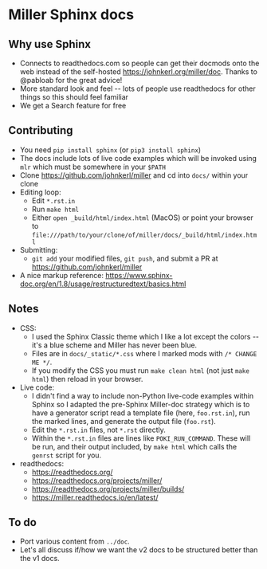 # Miller Sphinx docs

## Why use Sphinx

* Connects to readthedocs.com so people can get their docmods onto the web instead of the self-hosted https://johnkerl.org/miller/doc. Thanks to @pabloab for the great advice!
* More standard look and feel -- lots of people use readthedocs for other things so this should feel familiar
* We get a Search feature for free

## Contributing

* You need `pip install sphinx` (or `pip3 install sphinx`)
* The docs include lots of live code examples which will be invoked using `mlr` which must be somewhere in your `$PATH`
* Clone https://github.com/johnkerl/miller and cd into `docs/` within your clone
* Editing loop:
  * Edit `*.rst.in`
  * Run `make html`
  * Either `open _build/html/index.html` (MacOS) or point your browser to `file:///path/to/your/clone/of/miller/docs/_build/html/index.html`
* Submitting:
  * `git add` your modified files, `git push`, and submit a PR at https://github.com/johnkerl/miller
* A nice markup reference: https://www.sphinx-doc.org/en/1.8/usage/restructuredtext/basics.html

## Notes

* CSS:
  * I used the Sphinx Classic theme which I like a lot except the colors -- it's a blue scheme and Miller has never been blue.
  * Files are in `docs/_static/*.css` where I marked mods with `/* CHANGE ME */`.
  * If you modify the CSS you must run `make clean html` (not just `make html`) then reload in your browser.
* Live code:
  * I didn't find a way to include non-Python live-code examples within Sphinx so I adapted the pre-Sphinx Miller-doc strategy which is to have a generator script read a template file (here, `foo.rst.in`), run the marked lines, and generate the output file (`foo.rst`).
  * Edit the `*.rst.in` files, not `*.rst` directly.
  * Within the `*.rst.in` files are lines like `POKI_RUN_COMMAND`. These will be run, and their output included, by `make html` which calls the `genrst` script for you.
* readthedocs:
  * https://readthedocs.org/
  * https://readthedocs.org/projects/miller/
  * https://readthedocs.org/projects/miller/builds/
  * https://miller.readthedocs.io/en/latest/

## To do

* Port various content from `../doc`.
* Let's all discuss if/how we want the v2 docs to be structured better than the v1 docs.
